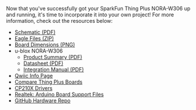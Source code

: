 Now that you've successfully got your SparkFun Thing Plus NORA-W306 up and running, it's time to incorporate it into your own project! For more information, check out the resources below:

* [Schematic (PDF)](../assets/board_files/SparkFun_Thing_Plus_NORA_W306_Schematic_v10.pdf)
* [Eagle Files (ZIP)](../assets/board_files/SparkFun_Thing_Plus_NORA_W306_v1_0.zip)
* [Board Dimensions (PNG)](../assets/img/SparkFun_Thing_Plus_NORA-W306_Board_Dimensions.png)
* u-blox NORA-W306
    * [Product Summary (PDF)](../assets/component_documentation/NORA-W30_ProductSummary_UBX-22006516.pdf)
    * [Datasheet (PDF)](../assets/component_documentation/NORA-W30_DataSheet_UBX-22021117.pdf)
    * [Integration Manual (PDF)](../assets/component_documentation/NORA-W30_SIM_UBX-22021119.pdf)
* [Qwiic Info Page](https://www.sparkfun.com/qwiic)
* [Compare Thing Plus Boards](https://www.sparkfun.com/thing_plus)
* [CP210X Drivers](https://www.silabs.com/developers/usb-to-uart-bridge-vcp-drivers)
* [Realtek: Arduino Board Support Files](https://github.com/ambiot/ambd_arduino)
* [GitHub Hardware Repo](https://github.com/sparkfun/SparkFun_Thing_Plus_NORA-W306)
